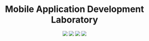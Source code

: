 <h1 align="center">Mobile Application Development Laboratory</h1> 

<p align="center">
<img src="https://forthebadge.com/images/badges/built-for-android.svg" size="80%">
<img src="https://img.shields.io/badge/Build-passing-darkorange?style=for-the-badge">
<img src="https://img.shields.io/badge/Built%20using-Android%20Studio-olivegreen?style=for-the-badge">
<img src="https://forthebadge.com/images/badges/made-with-java.svg">
</p>
